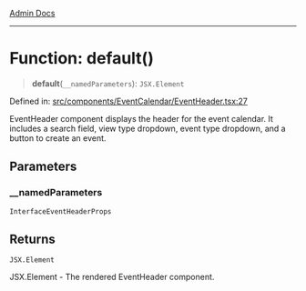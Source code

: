 [Admin Docs](/)

***

# Function: default()

> **default**(`__namedParameters`): `JSX.Element`

Defined in: [src/components/EventCalendar/EventHeader.tsx:27](https://github.com/gautam-divyanshu/talawa-admin/blob/10f2081e01fc4f6c0767e35f8c4ed3f09fb1baac/src/components/EventCalendar/EventHeader.tsx#L27)

EventHeader component displays the header for the event calendar.
It includes a search field, view type dropdown, event type dropdown, and a button to create an event.

## Parameters

### \_\_namedParameters

`InterfaceEventHeaderProps`

## Returns

`JSX.Element`

JSX.Element - The rendered EventHeader component.
